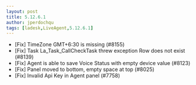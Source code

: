 ```yaml
---
layout: post
title: 5.12.6.1
author: jperdochqu
tags: [ladesk,LiveAgent,5.12.6.1]
---
```


- [Fix] TimeZone GMT+6:30 is missing (#8155)
- [Fix] Task La_Task_CallCheckTask threw exception Row does not exist (#8139)
- [Fix] Agent is able to save Voice Status with empty device value (#8123)
- [Fix] Panel moved to bottom, empty space at top (#8025)
- [Fix] Invalid Api Key in Agent panel (#7758)
